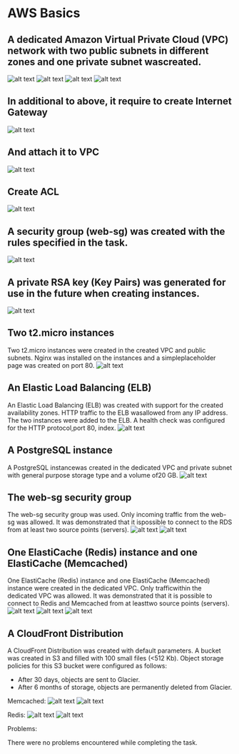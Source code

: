 # AWS Basics

## A dedicated Amazon Virtual Private Cloud (VPC) network with two public subnets in different zones and one private subnet wascreated.
![alt text](./images/1.png)
![alt text](./images/2.png)
![alt text](./images/3.png)
![alt text](./images/4.png)

## In additional to above, it require to create Internet Gateway
![alt text](./images/5.png)

## And attach it to VPC
![alt text](./images/7.png)

## Create ACL
![alt text](./images/8.png)

## A security group (web-sg) was created with the rules specified in the task.
![alt text](./images/9.png)

## A private RSA key (Key Pairs) was generated for use in the future when creating instances.
![alt text](./images/10.png)

## Two t2.micro instances 
Two t2.micro instances were created in the created VPC and public subnets. Nginx was installed on the instances and a simpleplaceholder page was created on port 80.
![alt text](./images/11.png)

## An Elastic Load Balancing (ELB)
An Elastic Load Balancing (ELB) was created with support for the created availability zones. HTTP traffic to the ELB wasallowed from any IP address. The two instances were added to the ELB. A health check was configured for the HTTP protocol,port 80, index.
![alt text](./images/12.png)

## A PostgreSQL instance
A PostgreSQL instancewas created in the dedicated VPC and private subnet with general purpose storage type and a volume of20 GB. 
![alt text](./images/15.png)

## The web-sg security group
The web-sg security group was used. Only incoming traffic from the web-sg was allowed. It was demonstrated that it ispossible to connect to the RDS from at least two source points (servers).
![alt text](./images/16.png)
![alt text](./images/17.png)

## One ElastiCache (Redis) instance and one ElastiCache (Memcached) 
One ElastiCache (Redis) instance and one ElastiCache (Memcached) instance were created in the dedicated VPC. Only trafficwithin the dedicated VPC was allowed. It was demonstrated that it is possible to connect to Redis and Memcached from at leasttwo source 
points (servers).
![alt text](./images/18.png)
![alt text](./images/19.png)
![alt text](./images/20.png)

## A CloudFront Distribution
A CloudFront Distribution was created with default parameters. A bucket was created in S3 and filled with 100 small files (<512 Kb). Object storage policies for this S3 bucket were configured as follows:
* After 30 days, objects are sent to Glacier.
* After 6 months of storage, objects are permanently deleted from Glacier.

Memcached:
![alt text](./images/21.png)
![alt text](./images/22.png)

Redis:
![alt text](./images/23.png)
![alt text](./images/24.png)

Problems:

There were no problems encountered while completing the task.